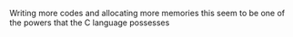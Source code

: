 Writing more codes and allocating more memories this seem to be one of the powers that the C language possesses
